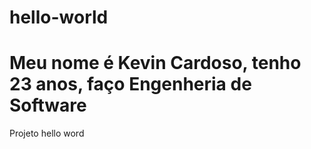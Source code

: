 # hello-world
# Meu nome é Kevin Cardoso, tenho 23 anos, faço Engenheria de Software
Projeto hello word
